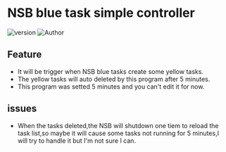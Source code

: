 # NSB blue task simple controller
![version](https://img.shields.io/badge/Version-1.01-red)
![Author](https://img.shields.io/badge/Author-August-blue)

## Feature
- It will be trigger when NSB blue tasks create some yellow tasks.
- The yellow tasks will auto deleted by this program after 5 minutes.
- This program was setted 5 minutes and you can't edit it for now.

## issues
- When the tasks deleted,the NSB will shutdown one tiem to reload the task list,so maybe it will cause some tasks not running for 5 minutes,I will try to handle it but I'm not sure I can.